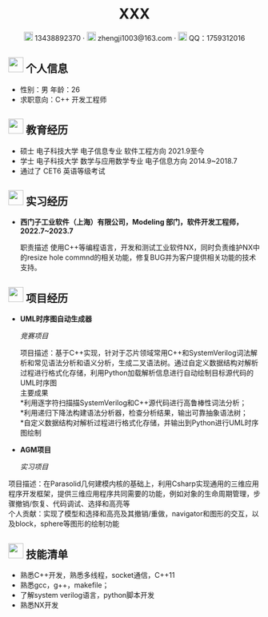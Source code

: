  <center>
     <h1>XXX</h1>
     <div>
         <span>
             <img src="assets/phone-solid.svg" width="18px">
             13438892370
         </span>
         ·
         <span>
             <img src="assets/envelope-solid.svg" width="18px">
             zhengji1003@163.com
         </span>
         · 
          <span>
             <img src="assets/envelope-solid.svg" width="18px">
            QQ：1759312016
         </span>
     </div>
 </center>

 ## <img src="assets/info-circle-solid.svg" width="30px"> 个人信息 

 - 性别：男  年龄：26
 - 求职意向：C++ 开发工程师

## <img src="assets/graduation-cap-solid.svg" width="30px"> 教育经历

- 硕士 电子科技大学  电子信息专业 软件工程方向        2021.9至今
- 学士 电子科技大学  数学与应用数学专业 电子信息方向   2014.9~2018.7
- 通过了 CET6 英语等级考试

## <img src="assets/briefcase-solid.svg" width="30px"> 实习经历

- **西门子工业软件（上海）有限公司，Modeling 部门，软件开发工程师，2022.7~2023.7**

  职责描述  使用C++等编程语言，开发和测试工业软件NX，同时负责维护NX中的resize hole commnd的相关功能，修复BUG并为客户提供相关功能的技术支持。

## <img src="assets/project-diagram-solid.svg" width="30px"> 项目经历

- **UML时序图自动生成器**

  *竞赛项目*

  项目描述：基于C++实现，针对于芯片领域常用C++和SystemVerilog词法解析和常见语法分析和语义分析，生成二叉语法树。通过自定义数据结构对解析过程进行格式化存储，利用Python加载解析信息进行自动绘制目标源代码的UML时序图  
  主要成果  
    *利用逐字符扫描描SystemVerilog和C++源代码进行高鲁棒性词法分析；  
    *利用递归下降法构建语法分析器，检查分析结果，输出可靠抽象语法树；  
    *自定义数据结构对解析过程进行格式化存储，并输出到Python进行UML时序图绘制  
- **AGM项目**

  *实习项目*

 项目描述：在Parasolid几何建模内核的基础上，利用Csharp实现通用的三维应用程序开发框架，提供三维应用程序共同需要的功能，例如对象的生命周期管理，步骤撤销/恢复、代码调试、选择和高亮等  
  个人贡献：实现了模型和选择和高亮及其撤销/重做，navigator和图形的交互，以及block，sphere等图形的绘制功能 

## <img src="assets/tools-solid.svg" width="30px"> 技能清单

- 熟悉C++开发，熟悉多线程，socket通信，C++11
- 熟悉gcc，g++，makefile；
- 了解system verilog语言，python脚本开发
- 熟悉NX开发

